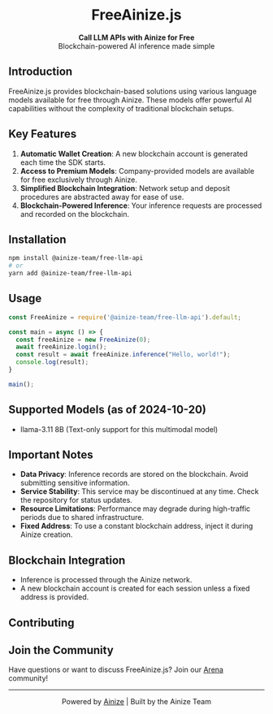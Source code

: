 <h1 align="center">
  FreeAinize.js
</h1>

<p align="center">
  <strong>Call LLM APIs with Ainize for Free</strong><br>
  Blockchain-powered AI inference made simple
</p>

## Introduction

FreeAinize.js provides blockchain-based solutions using various language models available for free through Ainize. These models offer powerful AI capabilities without the complexity of traditional blockchain setups.

## Key Features

1. **Automatic Wallet Creation**: A new blockchain account is generated each time the SDK starts.
2. **Access to Premium Models**: Company-provided models are available for free exclusively through Ainize.
3. **Simplified Blockchain Integration**: Network setup and deposit procedures are abstracted away for ease of use.
4. **Blockchain-Powered Inference**: Your inference requests are processed and recorded on the blockchain.

## Installation

```bash
npm install @ainize-team/free-llm-api
# or
yarn add @ainize-team/free-llm-api
```

## Usage

```javascript
const FreeAinize = require('@ainize-team/free-llm-api').default;

const main = async () => {
  const freeAinize = new FreeAinize(0);
  await freeAinize.login();
  const result = await freeAinize.inference("Hello, world!");
  console.log(result);
}

main();
```

## Supported Models (as of 2024-10-20)

- llama-3.11 8B (Text-only support for this multimodal model)

## Important Notes

- **Data Privacy**: Inference records are stored on the blockchain. Avoid submitting sensitive information.
- **Service Stability**: This service may be discontinued at any time. Check the repository for status updates.
- **Resource Limitations**: Performance may degrade during high-traffic periods due to shared infrastructure.
- **Fixed Address**: To use a constant blockchain address, inject it during Ainize creation.

## Blockchain Integration

- Inference is processed through the Ainize network.
- A new blockchain account is created for each session unless a fixed address is provided.

## Contributing




## Join the Community

Have questions or want to discuss FreeAinize.js? Join our [Arena](https://arena.ainize.ai) community!

---

<p align="center">
  Powered by <a href="https://github.com/ainize-team/ainize-js">Ainize</a> | Built by the Ainize Team
</p>
